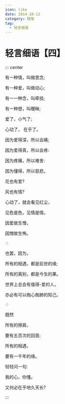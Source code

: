 ```yaml
---
icon: like
date: 2014-10-12
category: 随笔
tag:
  - 轻言细语
---
```


# 轻言细语【四】

::: center

有一种情，叫做思念;

有一种爱，叫做动心;

有一一种念，叫牵挂;

有一种想，叫暧昧;

爱了，小气了;

心动了， 在乎了。

因为爱得深，所以会痛;

因为爱得真，所以会疼:

因为疼痛，所以难舍:

因为懂得，所以慈悲。

花也有爱?

风也有情?

心动了，就会看见红尘，

见色是色，见情是情。

因爱故生憎，

因憎故生怖。

♢

也罢，因为，

所有的相遇，都是前世的缘;

所有的离别，都是今生的果。

世界上总会有值得-爱的人，

亦必有可以掏心掏肺的知己。

♢

既然

所有的擦肩，

要有五百次的回首;

所有的相遇，

要有一千年的缘。

轻轻问一句:

我的心，你懂。

又何必在乎地久天长?

:::
